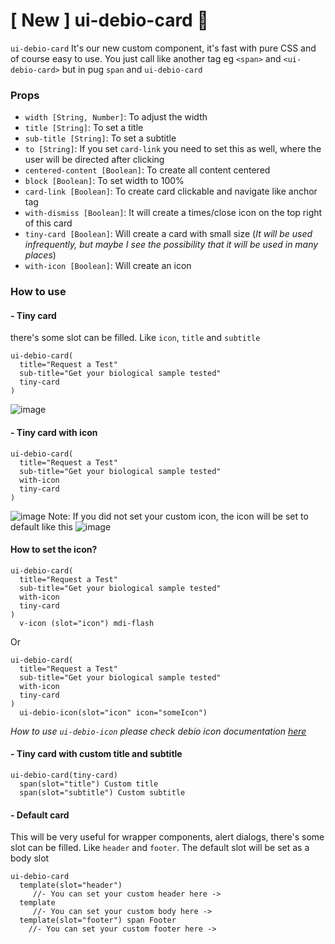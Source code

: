 # [ New ] ui-debio-card :tada:
`ui-debio-card` It's our new custom component, it's fast with pure CSS and of course easy to use. You just call like another tag
eg `<span>` and `<ui-debio-card>` but in pug `span` and `ui-debio-card`

### Props
- `width [String, Number]`: To adjust the width
- `title [String]`: To set a title
- `sub-title [String]`: To set a subtitle
- `to [String]`: If you set `card-link` you need to set this as well, where the user will be directed after clicking
- `centered-content [Boolean]`:  To create all content centered
- `block [Boolean]`: To set width to 100%
- `card-link [Boolean]`: To create card clickable and navigate like anchor tag
- `with-dismiss [Boolean]`: It will create a times/close icon on the top right of this card
- `tiny-card [Boolean]`: Will create a card with small size (_It will be used infrequently, but maybe I see the possibility that it will be used in many places_)
- `with-icon [Boolean]`: Will create an icon

### How to use

#### - Tiny card
there's some slot can be filled. Like
`icon`, `title` and `subtitle`
```pug
ui-debio-card(
  title="Request a Test"
  sub-title="Get your biological sample tested"
  tiny-card
)
```
![image](https://user-images.githubusercontent.com/67890542/131823471-5e75e5fc-31a5-4ce6-8182-b9067941870d.png)
#### - Tiny card with icon
```pug
ui-debio-card(
  title="Request a Test"
  sub-title="Get your biological sample tested"
  with-icon
  tiny-card
)
```
![image](https://user-images.githubusercontent.com/67890542/131823653-d62f92f2-20f9-49be-8598-882c29521b39.png)
Note: If you did not set your custom icon, the icon will be set to default like this
![image](https://user-images.githubusercontent.com/67890542/131824203-f7d77625-c0cc-49f9-9e56-5f37edf4fb46.png)

#### How to set the icon?
```pug
ui-debio-card(
  title="Request a Test"
  sub-title="Get your biological sample tested"
  with-icon
  tiny-card
)
  v-icon (slot="icon") mdi-flash
```
Or
```pug
ui-debio-card(
  title="Request a Test"
  sub-title="Get your biological sample tested"
  with-icon
  tiny-card
)
  ui-debio-icon(slot="icon" icon="someIcon")
```
_How to use `ui-debio-icon` please check debio icon documentation [here](test.com)_

#### - Tiny card with custom title and subtitle
```pug
ui-debio-card(tiny-card)
  span(slot="title") Custom title
  span(slot="subtitle") Custom subtitle
```


#### - Default card
This will be very useful for wrapper components, alert dialogs, there's some slot can be filled. Like
`header` and `footer`. The default slot will be set as a body slot
```pug
ui-debio-card
  template(slot="header")
     //- You can set your custom header here ->
  template
     //- You can set your custom body here ->
  template(slot="footer") span Footer
    //- You can set your custom footer here ->
```